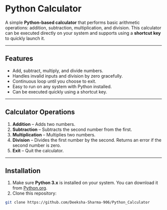 # Python Calculator

A simple **Python-based calculator** that performs basic arithmetic operations: addition, subtraction, multiplication, and division. This calculator can be executed directly on your system and supports using a **shortcut key** to quickly launch it.

---

## Features

- Add, subtract, multiply, and divide numbers.
- Handles invalid inputs and division by zero gracefully.
- Continuous loop until you choose to exit.
- Easy to run on any system with Python installed.
- Can be executed quickly using a shortcut key.

---

## Calculator Operations

1. **Addition** – Adds two numbers.
2. **Subtraction** – Subtracts the second number from the first.
3. **Multiplication** – Multiplies two numbers.
4. **Division** – Divides the first number by the second. Returns an error if the second number is zero.
5. **Exit** – Quit the calculator.

---

## Installation

1. Make sure **Python 3.x** is installed on your system. You can download it from [Python.org](https://www.python.org/downloads/).  
2. Clone this repository:

```bash
git clone https://github.com/Deeksha-Sharma-906/Python_Calculator
